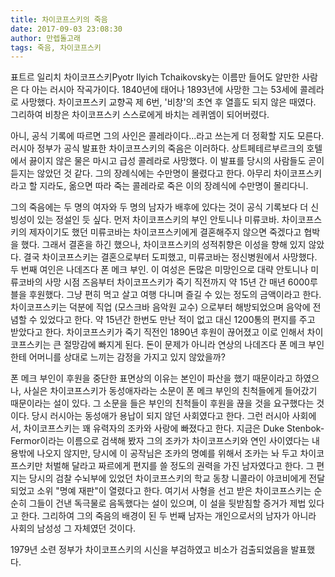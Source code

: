 ```yaml
---
title: 차이코프스키의 죽음
date: 2017-09-03 23:08:30
author: 만렙돌고래
tags: 죽음, 차이코프스키
---
```


표트르 일리치 차이코프스키Pyotr Ilyich Tchaikovsky는 이름만 들어도 알만한 사람은 다 아는 러시아 작곡가이다. 1840년에 태어나 1893년에 사망한 그는 53세에 콜레라로 사망했다. 차이코프스키 교향곡 제 6번, '비창'의 초연 후 열흘도 되지 않은 때였다. 그리하여 비창은 차이코프스키 스스로에게 바치는 레퀴엠이 되어버렸다.

아니, 공식 기록에 따르면 그의 사인은 콜레라이다...라고 쓰는게 더 정확할 지도 모른다. 러시아 정부가 공식 발표한 차이코프스키의 죽음은 이러하다. 상트페테르부르크의 호텔에서 끓이지 않은 물은 마시고 급성 콜레라로 사망했다. 이 발표를 당시의 사람들도 곧이 듣지는 않았던 것 같다. 그의 장례식에는 수만명이 몰렸다고 한다. 아무리 차이코프스키라고 할 지라도, 옮으면 따라 죽는 콜레라로 죽은 이의 장례식에 수만명이 몰리다니. 

그의 죽음에는 두 명의 여자와 두 명의 남자가 배후에 있다는 것이 공식 기록보다 더 신빙성이 있는 정설인 듯 싶다. 먼저 차이코프스키의 부인 안토니나 미류코바. 차이코프스키의 제자이기도 했던 미류코바는 차이코프스키에게 결혼해주지 않으면 죽겠다고 협박을 했다. 그래서 결혼을 하긴 했으나, 차이코프스키의 성적취향은 이성을 향해 있지 않았다. 결국 차이코프스키는 결혼으로부터 도피했고, 미류코바는 정신병원에서 사망했다. 두 번째 여인은 나데즈다 폰 메크 부인. 이 여성은 돈많은 미망인으로 대략 안토니나 미류코바의 사망 시점 즈음부터 차이코프스키가 죽기 직전까지 약 15년 간 매년 6000루블을 후원했다. 그냥 편히 먹고 살고 여행 다니며 즐길 수 있는 정도의 금액이라고 한다. 차이코프스키는 덕분에 직업 (모스크바 음악원 교수) 으로부터 해방되었으며 음악에 전념할 수 있었다고 한다. 약 15년간 한번도 만난 적이 없고 대신 1200통의 편지를 주고 받았다고 한다. 차이코프스키가 죽기 직전인 1890년 후원이 끊어졌고 이로 인해서 차이코프스키는 큰 절망감에 빠지게 된다. 돈이 문제가 아니라 연상의 나데즈다 폰 메크 부인한테 어머니를 상대로 느끼는 감정을 가지고 있지 않았을까? 

폰 메크 부인이 후원을 중단한 표면상의 이유는 본인이 파산을 했기 때문이라고 하였으나, 사실은 차이코프스키가 동성애자라는 소문이 폰 메크 부인의 친척들에게 들어갔기 때문이라는 설이 있다. 그 소문을 들은 부인의 친척들이 후원을 끊을 것을 요구했다는 것이다. 당시 러시아는 동성애가 용납이 되지 않던 사회였다고 한다. 그런 러시아 사회에서, 차이코프스키는 꽤 유력자의 조카와 사랑에 빠졌다고 한다. 지금은 Duke Stenbok-Fermor이라는 이름으로 검색해 봤자 그의 조카가 차이코프스키와 연인 사이였다는 내용밖에 나오지 않지만, 당시에 이 공작님은 조카의 명예를 위해서 조카는 놔 두고 차이코프스키만 처벌해 달라고 짜르에게 편지를 쓸 정도의 권력을 가진 남자였다고 한다. 그 편지는 당시의 검찰 수뇌부에 있었던 차이코프스키의 학교 동창 니콜라이 야코비에게 전달되었고 소위 "명예 재판"이 열렸다고 한다. 여기서 사형을 선고 받은 차이코프스키는 순순히 그들이 건낸 독극물로 음독했다는 설이 있으며, 이 설을 뒷받침할 증거가 제법 있다고 한다. 그리하여 그의 죽음의 배경이 된 두 번째 남자는 개인으로서의 남자가 아니라 사회의 남성성 그 자체였던 것이다.

1979년 소련 정부가 차이코프스키의 시신을 부검하였고 비소가 검출되었음을 발표했다.